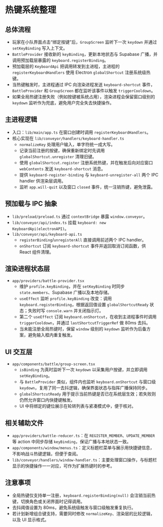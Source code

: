 # 热键系统整理

## 总体流程
- 玩家在小队界面点击“绑定按键”后，`GroupScreen` 监听下一次 `keydown` 并通过 `setKeyBinding` 写入上下文。
- `BattleProvider` 接收新的 `keyBinding`，更新本地状态与 Supabase 广播，并调用预加载层暴露的 `keyboard.registerBinding`。
- 预加载层的 `KeyboardApi` 把调用转发到主进程，主进程的 `registerKeyboardHandlers` 使用 Electron `globalShortcut` 注册系统级热键。
- 当热键触发时，主进程通过 IPC 向渲染进程发送 `keyboard-shortcut` 事件，`BattleProvider` 和 `GroupScreen` 都在监听该事件以触发 `triggerCooldown`。
- 如果全局热键注册失败（例如按键被系统占用），渲染进程会保留窗口级别的 `keydown` 监听作为兜底，避免用户完全失去快捷操作。

## 主进程逻辑
- 入口：`lib/main/app.ts` 在窗口创建时调用 `registerKeyboardHandlers`。
- 核心实现在 `lib/conveyor/handlers/keyboard-handler.ts`
  - `normalizeKey` 处理用户输入，单字符统一成大写。
  - 记录当前注册的按键，确保重新绑定时先调用 `globalShortcut.unregister` 清理旧键。
  - 使用 `globalShortcut.register` 注册系统热键，并在触发后向对应窗口 `webContents` 发送 `keyboard-shortcut` 消息。
  - 提供 `keyboard-register-binding` 与 `keyboard-unregister-all` 两个 IPC handler 供渲染层调用。
  - 监听 `app.will-quit` 以及窗口 `closed` 事件，统一注销热键，避免泄露。

## 预加载与 IPC 抽象
- `lib/preload/preload.ts` 通过 `contextBridge` 暴露 `window.conveyor`。
- `lib/conveyor/api/index.ts` 挂载 `keyboard: new KeyboardApi(electronAPI)`。
- `lib/conveyor/api/keyboard-api.ts`
  - `registerBinding`/`unregisterAll` 直接调用前述两个 IPC handler。
  - `onShortcut` 订阅 `keyboard-shortcut` 事件并返回取消订阅函数，供 React 组件清理。

## 渲染进程状态层
- `app/providers/battle-provider.tsx`
  - 维护 `profile.keyBinding`，并在 `setKeyBinding` 时同步 `state.members`、Supabase 广播以及本地存储。
  - `useEffect` 监听 `profile.keyBinding` 改变：调用 `keyboard.registerBinding`，根据返回值设置 `globalShortcutReady` 状态；失败时写 `console.warn` 并关闭指示灯。
  - 第二个 `useEffect` 订阅 `keyboard.onShortcut`，在收到主进程事件时调用 `triggerCooldown`，并通过 `lastShortcutTriggerRef` 做 80ms 去抖。
  - 当未能注册全局热键时，保留 `window` 级别的 `keydown` 监听作为后备方案，避免输入框内重复触发。

## UI 交互层
- `app/components/battle/group-screen.tsx`
  - `isBinding` 为真时监听下一次 `keydown` 以采集用户按键，并立即调用 `setKeyBinding`。
  - 与 `BattleProvider` 类似，组件内也监听 `keyboard.onShortcut` 与窗口级 `keydown`，复用了同一去抖逻辑，确保界面状态与指挥广播保持同步。
  - `globalShortcutReady` 用于提示当前热键是否已在系统层生效；若失败则仍然允许窗口内快捷键触发。
  - UI 中将绑定的键位展示在轮转列表与紧凑模式中，便于核对。

## 相关辅助文件
- `app/providers/battle-reducer.ts`：在 `REGISTER_MEMBER`、`UPDATE_MEMBER` 等 action 中同步存储 `keyBinding`，保证广播与本地状态一致。
- `app/components/window/menus.ts`：定义标题栏菜单与展示用快捷键信息，不影响战斗热键逻辑，但便于查阅。
- `lib/conveyor/handlers/window-handler.ts`：主要处理窗口操作，与标题栏显示的快捷操作一一对应，可作为扩展热键时的参考。

## 注意事项
- 全局热键仅支持单一注册，`keyboard.registerBinding(null)` 会注销当前热键，切换角色或关闭界面时记得调用。
- 去抖阈值设置为 80ms，避免系统级触发与窗口级触发重复执行。
- 若计划新增组合键支持，需要同时修改 `normalizeKey`、渲染层的比较逻辑，以及 UI 显示格式。
